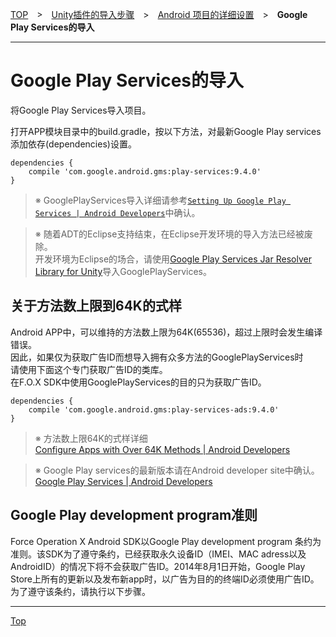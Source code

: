 [TOP](../../../../README.md)　>　[Unity插件的导入步骤](../../README.md)　>　[Android 项目的详细设置](../README.md)　>　**Google Play Services的导入**

---

# Google Play Services的导入

将Google Play Services导入项目。<br>

打开APP模块目录中的build.gradle，按以下方法，对最新Google Play services添加依存(dependencies)设置。

```
dependencies {
	compile 'com.google.android.gms:play-services:9.4.0'
}
```
> ※ GooglePlayServices导入详细请参考[`Setting Up Google Play Services | Android Developers`](https://developer.android.com/google/play-services/setup.html)中确认。


> ※ 随着ADT的Eclipse支持结束，在Eclipse开发环境的导入方法已经被废除。<br>开发环境为Eclipse的场合，请使用[Google Play Services Jar Resolver Library for Unity](https://github.com/googlesamples/unity-jar-resolver)导入GooglePlayServices。

## 关于方法数上限到64K的式样

Android APP中，可以维持的方法数上限为64K(65536)，超过上限时会发生编译错误。<br>
因此，如果仅为获取广告ID而想导入拥有众多方法的GooglePlayServices时<br>
请使用下面这个专门获取广告ID的类库。<br>
在F.O.X SDK中使用GooglePlayServices的目的只为获取广告ID。

```
dependencies {
	compile 'com.google.android.gms:play-services-ads:9.4.0'
}
```

> ※ 方法数上限64K的式样详细<br>
[Configure Apps with Over 64K Methods | Android Developers](https://developer.android.com/studio/build/multidex.html)

> ※ Google Play services的最新版本请在Android developer site中确认。<br>
[Google Play Services | Android Developers](https://developer.android.com/google/play-services/index.html)


## Google Play development program准则

Force Operation X Android SDK以Google Play development program 条约为准则。该SDK为了遵守条约，已经获取永久设备ID（IMEI、MAC adress以及AndroidID）的情况下将不会获取广告ID。2014年8月1日开始，Google Play Store上所有的更新以及发布新app时，以广告为目的的终端ID必须使用广告ID。为了遵守该条约，请执行以下步骤。

---
[Top](../../README.md)
